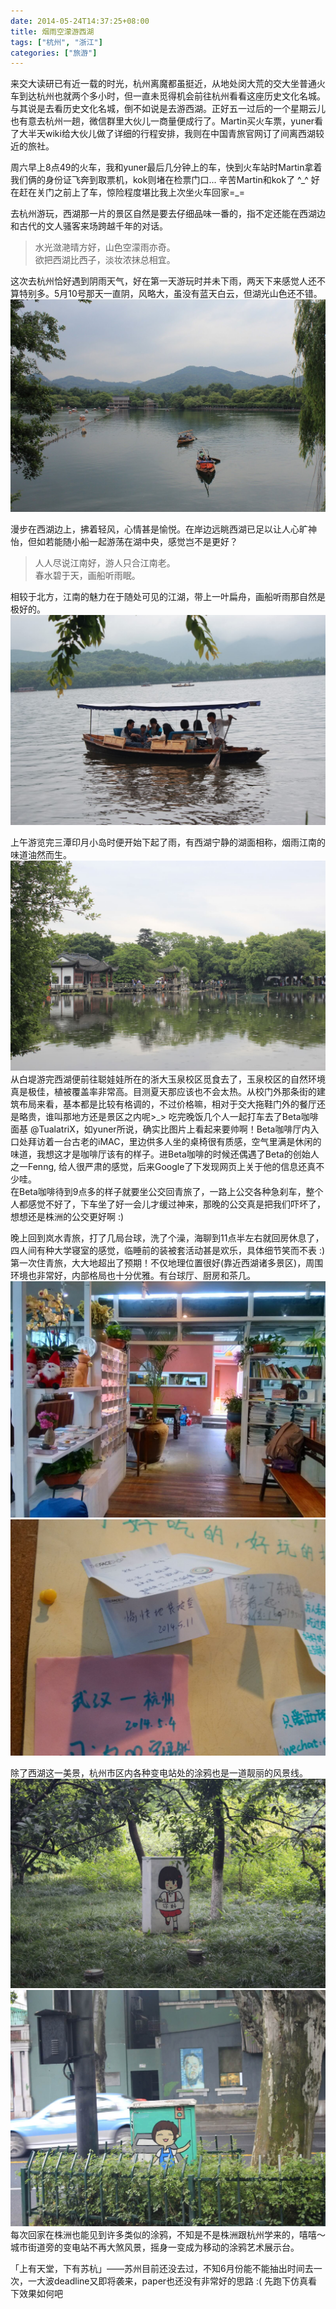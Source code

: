 ```yaml
---
date: 2014-05-24T14:37:25+08:00
title: 烟雨空濛游西湖
tags: ["杭州", "浙江"]
categories: ["旅游"]
---
```


来交大读研已有近一载的时光，杭州离魔都虽挺近，从地处闵大荒的交大坐普通火车到达杭州也就两个多小时，但一直未觅得机会前往杭州看看这座历史文化名城。与其说是去看历史文化名城，倒不如说是去游西湖。正好五一过后的一个星期云儿也有意去杭州一趟，微信群里大伙儿一商量便成行了。Martin买火车票，yuner看了大半天wiki给大伙儿做了详细的行程安排，我则在中国青旅官网订了间离西湖较近的旅社。  

周六早上8点49的火车，我和yuner最后几分钟上的车，快到火车站时Martin拿着我们俩的身份证飞奔到取票机，kok则堵在检票门口... 辛苦Martin和kok了 ^\_^  好在赶在关门之前上了车，惊险程度堪比我上次坐火车回家=\_=   

去杭州游玩，西湖那一片的景区自然是要去仔细品味一番的，指不定还能在西湖边和古代的文人骚客来场跨越千年的对话。  

> 水光潋滟晴方好，山色空濛雨亦奇。  
> 欲把西湖比西子，淡妆浓抹总相宜。

这次去杭州恰好遇到阴雨天气，好在第一天游玩时并未下雨，两天下来感觉人还不算特别多。5月10号那天一直阴，风略大，虽没有蓝天白云，但湖光山色还不错。  
![山水一色](/pictures/2014/201405/2014-05-10_15-53-18.jpg)  

漫步在西湖边上，拂着轻风，心情甚是愉悦。在岸边远眺西湖已足以让人心旷神怡，但如若能随小船一起游荡在湖中央，感觉岂不是更好？  

> 人人尽说江南好，游人只合江南老。  
> 春水碧于天，画船听雨眠。

相较于北方，江南的魅力在于随处可见的江湖，带上一叶扁舟，画船听雨那自然是极好的。  
![画船听雨](/pictures/2014/201405/2014-05-11_10-38-26.jpg)  

上午游览完三潭印月小岛时便开始下起了雨，有西湖宁静的湖面相称，烟雨江南的味道油然而生。  
![烟雨空濛游西湖](/pictures/2014/201405/2014-05-11_10-48-29.jpg)  
从白堤游完西湖便前往聪娃娃所在的浙大玉泉校区觅食去了，玉泉校区的自然环境真是极佳，植被覆盖率非常高。目测夏天那应该也不会太热。从校门外那条街的建筑布局来看，基本都是比较有格调的，不过价格嘛，相对于交大拖鞋门外的餐厅还是略贵，谁叫那地方还是景区之内呢>\_>  吃完晚饭几个人一起打车去了Beta咖啡面基 @TualatriX，如yuner所说，确实比图片上看起来要帅啊！Beta咖啡厅内入口处拜访着一台古老的iMAC，里边供多人坐的桌椅很有质感，空气里满是休闲的味道，我想这才是咖啡厅该有的样子。进Beta咖啡的时候还偶遇了Beta的创始人之一Fenng, 给人很严肃的感觉，后来Google了下发现网页上关于他的信息还真不少哇。  
在Beta咖啡待到9点多的样子就要坐公交回青旅了，一路上公交各种急刹车，整个人都感觉不好了，下车坐了好一会儿才缓过神来，那晚的公交真是把我们吓坏了，想想还是株洲的公交更好啊 :)  

晚上回到岚水青旅，打了几局台球，洗了个澡，海聊到11点半左右就回房休息了，四人间有种大学寝室的感觉，临睡前的装被套活动甚是欢乐，具体细节笑而不表 :)  第一次住青旅，大大地超出了预期！不仅地理位置很好(靠近西湖诸多景区)，周围环境也非常好，内部格局也十分优雅。有台球厅、厨房和茶几。  
![岚水青旅内部十分小资的布局](/pictures/2014/201405/2014-05-11_08-28-13.jpg)  
![我们一起旅行吧！——岚水](/pictures/2014/201405/2014-05-11_08-27-44.jpg)  

除了西湖这一美景，杭州市区内各种变电站处的涂鸦也是一道靓丽的风景线。  
![杭州欢迎你](/pictures/2014/201405/2014-05-11_09-05-56.jpg)  
![我是勤劳美丽的女交警](/pictures/2014/201405/2014-05-11_09-09-18.jpg)  
每次回家在株洲也能见到许多类似的涂鸦，不知是不是株洲跟杭州学来的，嘻嘻～ 城市街道旁的变电站不再大煞风景，摇身一变成为移动的涂鸦艺术展示台。  

「上有天堂，下有苏杭」——苏州目前还没去过，不知6月份能不能抽出时间去一次，一大波deadline又即将袭来，paper也还没有非常好的思路 :( 先跑下仿真看下效果如何吧